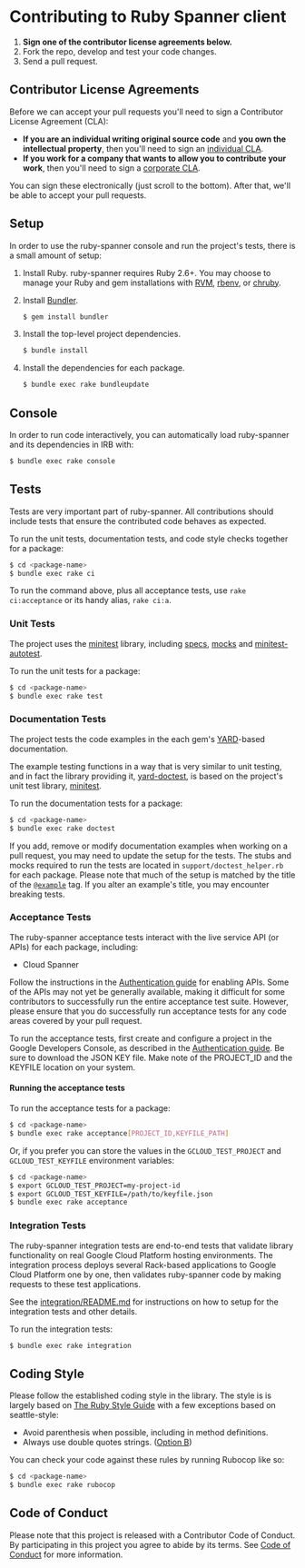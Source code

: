 # Contributing to Ruby Spanner client

1. **Sign one of the contributor license agreements below.**
2. Fork the repo, develop and test your code changes.
3. Send a pull request.

## Contributor License Agreements

Before we can accept your pull requests you'll need to sign a Contributor License Agreement (CLA):

- **If you are an individual writing original source code** and **you own the intellectual property**, then you'll need to sign an [individual CLA](https://developers.google.com/open-source/cla/individual).
- **If you work for a company that wants to allow you to contribute your work**, then you'll need to sign a [corporate CLA](https://developers.google.com/open-source/cla/corporate).

You can sign these electronically (just scroll to the bottom). After that, we'll be able to accept your pull requests.

## Setup

In order to use the ruby-spanner console and run the project's tests, there is a
small amount of setup:

1. Install Ruby.
    ruby-spanner requires Ruby 2.6+. You may choose to manage your Ruby and gem installations with [RVM](https://rvm.io/), [rbenv](https://github.com/rbenv/rbenv), or [chruby](https://github.com/postmodern/chruby).

2. Install [Bundler](http://bundler.io/).

    ```sh
    $ gem install bundler
    ```

3. Install the top-level project dependencies.

    ```sh
    $ bundle install
    ```

4. Install the dependencies for each package.

    ```sh
    $ bundle exec rake bundleupdate
    ```

## Console

In order to run code interactively, you can automatically load ruby-spanner and
its dependencies in IRB with:

```sh
$ bundle exec rake console
```

## Tests

Tests are very important part of ruby-spanner. All contributions should include tests that ensure the contributed code behaves as expected.

To run the unit tests, documentation tests, and code style checks together for a package:

``` sh
$ cd <package-name>
$ bundle exec rake ci
```

To run the command above, plus all acceptance tests, use `rake ci:acceptance` or its handy alias, `rake ci:a`.

### Unit Tests


The project uses the [minitest](https://github.com/seattlerb/minitest) library, including [specs](https://github.com/seattlerb/minitest#specs), [mocks](https://github.com/seattlerb/minitest#mocks) and [minitest-autotest](https://github.com/seattlerb/minitest-autotest).

To run the unit tests for a package:

``` sh
$ cd <package-name>
$ bundle exec rake test
```

### Documentation Tests

The project tests the code examples in the each gem's [YARD]()-based documentation.

The example testing functions in a way that is very similar to unit testing, and in fact the library providing it, [yard-doctest](https://github.com/p0deje/yard-doctest), is based on the project's unit test library, [minitest](https://github.com/seattlerb/minitest).

To run the documentation tests for a package:

``` sh
$ cd <package-name>
$ bundle exec rake doctest
```

 If you add, remove or modify documentation examples when working on a pull request, you may need to update the setup for the tests. The stubs and mocks required to run the tests are located in `support/doctest_helper.rb` for each package. Please note that much of the setup is matched by the title of the [`@example`](http://www.rubydoc.info/gems/yard/file/docs/Tags.md#example) tag. If you alter an example's title, you may encounter breaking tests.

### Acceptance Tests

The ruby-spanner acceptance tests interact with the live service API (or APIs) for each package, including:

* Cloud Spanner

Follow the instructions in the [Authentication guide](AUTHENTICATION.md) for enabling APIs. Some of the APIs may not yet be generally available, making it difficult for some contributors to successfully run the entire acceptance test suite. However, please ensure that you do successfully run acceptance tests for any code areas covered by your pull request.

To run the acceptance tests, first create and configure a project in the Google Developers Console, as described in the [Authentication guide](AUTHENTICATION.md). Be sure to download the JSON KEY file. Make note of the PROJECT_ID and the KEYFILE location on your system.

#### Running the acceptance tests

To run the acceptance tests for a package:

``` sh
$ cd <package-name>
$ bundle exec rake acceptance[PROJECT_ID,KEYFILE_PATH]
```

Or, if you prefer you can store the values in the `GCLOUD_TEST_PROJECT` and `GCLOUD_TEST_KEYFILE` environment variables:

``` sh
$ cd <package-name>
$ export GCLOUD_TEST_PROJECT=my-project-id
$ export GCLOUD_TEST_KEYFILE=/path/to/keyfile.json
$ bundle exec rake acceptance
```

### Integration Tests

The ruby-spanner integration tests are end-to-end tests that validate library functionality on real Google Cloud Platform hosting environments. The integration process deploys several Rack-based applications to Google Cloud Platform one by one, then validates ruby-spanner code by making requests to these test applications.

See the [integration/README.md](integration/README.md) for instructions on how to setup for the integration tests and other details.

To run the integration tests:
```sh
$ bundle exec rake integration
```


## Coding Style

Please follow the established coding style in the library. The style is is largely based on [The Ruby Style Guide](https://github.com/bbatsov/ruby-style-guide) with a few exceptions based on seattle-style:

* Avoid parenthesis when possible, including in method definitions.
* Always use double quotes strings. ([Option B](https://github.com/bbatsov/ruby-style-guide#strings))

You can check your code against these rules by running Rubocop like so:

```sh
$ cd <package-name>
$ bundle exec rake rubocop
```

## Code of Conduct

Please note that this project is released with a Contributor Code of Conduct. By participating in this project you agree to abide by its terms. See [Code of Conduct](CODE_OF_CONDUCT.md) for more information.
